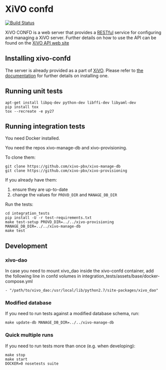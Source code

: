 XiVO confd
==========

[![Build Status](https://travis-ci.org/xivo-pbx/xivo-confd.png?branch=master)](https://travis-ci.org/xivo-pbx/xivo-confd)

XiVO CONFD is a web server that provides a [RESTful](http://en.wikipedia.org/wiki/Representational_state_transfer)
service for configuring and managing a XiVO server. Further details on how to use the API can be found on
the [XiVO API web site](http://api.xivo.io)


Installing xivo-confd
---------------------

The server is already provided as a part of [XiVO](http://documentation.xivo.io).
Please refer to [the documentation](ttp://documentation.xivo.io/production/installation/installsystem.html) for
further details on installing one.


Running unit tests
------------------

```
apt-get install libpq-dev python-dev libffi-dev libyaml-dev
pip install tox
tox --recreate -e py27
```

Running integration tests
-------------------------

You need Docker installed.

You need the repos xivo-manage-db and xivo-provisioning.

To clone them:

```
git clone https://github.com/xivo-pbx/xivo-manage-db
git clone https://github.com/xivo-pbx/xivo-provisioning
```

If you already have them:

1. ensure they are up-to-date
2. change the values for ``PROVD_DIR`` and ``MANAGE_DB_DIR``

Run the tests:

```
cd integration_tests
pip install -U -r test-requirements.txt
make test-setup PROVD_DIR=../../xivo-provisioning MANAGE_DB_DIR=../../xivo-manage-db
make test
```


Development
-----------

### xivo-dao

In case you need to mount xivo_dao inside the xivo-confd container, add the
following line in confd volumes in
integration_tests/assets/base/docker-compose.yml

```
- "/path/to/xivo_dao:/usr/local/lib/python2.7/site-packages/xivo_dao"
```

### Modified database

If you need to run tests against a modified database schema, run:

```
make update-db MANAGE_DB_DIR=../../xivo-manage-db
```

### Quick multiple runs

If you need to run tests more than once (e.g. when developing):

```
make stop
make start
DOCKER=0 nosetests suite
```

